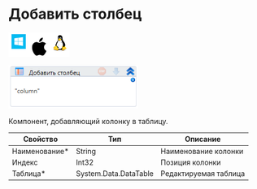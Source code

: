 # Добавить столбец

![](<../../../../.gitbook/assets/image (100) (1) (1) (1) (1) (1) (1) (1) (2) (235).png>)

![](<../../../../.gitbook/assets/image (259).png>)

Компонент, добавляющий колонку в таблицу.

| Свойство       | Тип                   | Описание              |
| -------------- | --------------------- | --------------------- |
| Наименование\* | String                | Наименование колонки  |
| Индекс         | Int32                 | Позиция колонки       |
| Таблица\*      | System.Data.DataTable | Редактируемая таблица |

